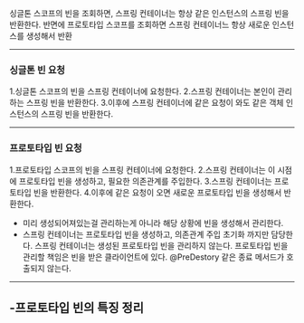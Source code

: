 싱글톤 스코프의 빈을 조회하면, 스프링 컨테이너는 항상 같은 인스턴스의 스프링 빈을 반환한다. 반면에 프로토타입 스코프를 조회하면 스프링 컨테이너느 항상 새로운 인스턴스를 생성해서 반환

---

### 싱글톤 빈 요청 

1.싱글톤 스코프의 빈을 스프링 컨테이너에 요청한다.
2.스프링 컨테이너는 본인이 관리하는 스프링 빈을 반환한다.
3.이후에 스프링 컨테이너에 같은 요청이 와도 같은 객체 인스턴스의 스프링 빈을 반환한다.

---

### 프로토타입 빈 요청

1.프로토타입 스코프의 빈을 스프링 컨테이너에 요청한다.
2.스프링 컨테이너는 이 시점에 프로토타입 빈을 생성하고, 필요한 의존관계를 주입한다.
3.스프링 컨테이너는 프로토타입 빈을 반환한다.
4.이후에 같은 요청이 오면 새로운 프로토타입 빈을 생성해서 반환한다.

- 미리 생성되어져있는걸 관리하는게 아니라 해당 상황에 빈을 생성해서 관리한다.
- 스프링 컨테이너는 프로토타입 빈을 생성하고, 의존관계 주입 초기화 까지만 담당한다. 스프링 컨테이너는 생성된 프로토타입 빈을 관리하지 않는다. 프로토타입 빈을 관리할 책임은 빈을 받은 클라이언트에 있다. @PreDestory 같은 종료 메서드가 호출되지 않는다.

---

-프로토타입 빈의 특징 정리
- 